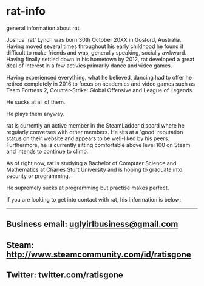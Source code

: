 # rat-info
general information about rat

Joshua 'rat' Lynch was born 30th October 20XX in Gosford, Australia. Having moved several times throughout his early childhood he found it difficult to make friends and was, generally speaking, socially awkward. Having finally settled down in his hometown by 2012, rat developed a great deal of interest in a few activies primarily dance and video games.

Having experienced everything, what he believed, dancing had to offer he retired completely in 2016 to focus on academics and video games such as Team Fortress 2, Counter-Strike: Global Offensive and League of Legends.

He sucks at all of them. 

He plays them anyway.

rat is currently an active member in the SteamLadder discord where he regularly converses with other members. He sits at a 'good' reputation status on their website and appears to be well-liked by his peers. Furthermore, he is currently sitting comfortable above level 100 on Steam and intends to continue to climb. 

As of right now, rat is studying a Bachelor of Computer Science and Mathematics at Charles Sturt University and is hoping to graduate into security or programming.

He supremely sucks at programming but practise makes perfect.

If you are looking to get into contact with rat, his information is below:


------------------------------------------------
Business email: uglyirlbusiness@gmail.com
------------------------------------------------
Steam: http://www.steamcommunity.com/id/ratisgone
------------------------------------------------
Twitter: twitter.com/ratisgone
------------------------------------------------
